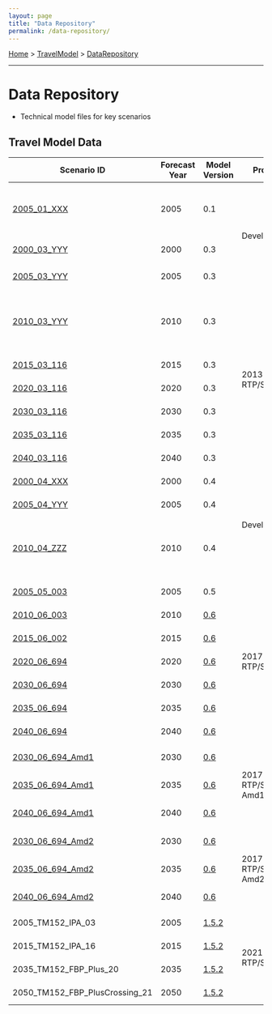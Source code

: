 ```yaml
---
layout: page
title: "Data Repository"
permalink: /data-repository/
---
```


[Home](https://github.com/BayAreaMetro/modeling-website/wiki) > [TravelModel](https://github.com/BayAreaMetro/modeling-website/wiki/TravelModel) > [DataRepository](http://data.mtc.ca.gov/data-repository/)

---

# Data Repository

* Technical model files for key scenarios

## Travel Model Data


<table>
  <thead>
    <tr>
      <th>Scenario ID</th>
      <th>Forecast Year</th>
      <th>Model Version</th>
      <th>Project</th>
      <th width="20%">Land Use</th>
      <th>Networks</th>
      <th>Sample</th>
      <th>Notes</th>
    </tr>
  </thead>
  <tbody>
    <tr>
      <!-- These links are broken -- delete -->
      <td> <a href="https://mtcdrive.box.com/v/tm1-2005_01_XXX">2005_01_XXX</a> </td>
      <td> 2005 </td>
      <td> 0.1 </td>
      <td rowspan=3> Development </td>
      <td rowspan=3> Projections 2009 </td>
      <td> Year 2006 </td>
      <td> 100 pct </td>
      <td> Second round of calibration and validation </td>
    </tr>
    <tr>
      <td> <a href="https://mtcdrive.box.com/v/tm1-2000_03_YYY">2000_03_YYY</a> </td>
      <td> 2000 </td>
      <td> 0.3 </td>
      <td> Year 2000 </td>
      <td> 100 pct </td>
      <td rowspan=2> Third round of calibration and validation </td>
    </tr>
    <tr>
      <td> <a href="https://mtcdrive.box.com/v/tm1-2005_03_YYY">2005_03_YYY</a> </td>
      <td> 2005 </td>
      <td> 0.3 </td>
      <td> Year 2006 </td>
      <td> 100 pct </td>
    </tr>
    <tr>
      <!-- 2013 RTP/SCS -->
      <td> <a href="https://mtcdrive.box.com/v/2010-03-YYY">2010_03_YYY</a> </td>
      <td> 2010 </td>
      <td> 0.3 </td>
      <td rowspan=6> 2013 RTP/SCS </td>
      <td> <a href="https://mtcdrive.box.com/s/5s2xevqdhhv41gj5is1o13wfhrogvfe9">2013 RTP/SCS "Focused Growth" scenario</a> </td>
      <td> Year 2010 </td>
      <td> 100 pct </td>
      <td> Land use data reflects 2010 census results </td>
    </tr>
    <tr>
      <td> <a href="https://mtcdrive.box.com/v/2015-03-116">2015_03_116</a> </td>
      <td> 2015 </td>
      <td> 0.3 </td>
      <td rowspan=5> <a href="https://github.com/BayAreaMetro/modeling-website/wiki/PlanBayArea">PlanBayArea</a> </td>
      <td> Year 2015 </td>
      <td> 50 pct </td>
      <td rowspan=5> Adopted 2013 RTP/SCS </td>
    </tr>
    <tr>
      <td> <a href="https://mtcdrive.box.com/v/2020-03-116">2020_03_116</a> </td>
      <td> 2020 </td>
      <td> 0.3 </td>
      <td> Year 2020 </td>
      <td> 50 pct </td>
    </tr>
    <tr>
      <td> <a href="https://mtcdrive.box.com/v/2030-03-116">2030_03_116</a> </td>
      <td> 2030 </td>
      <td> 0.3 </td>
      <td> Year 2030 </td>
      <td> 50 pct </td>
    </tr>
    <tr>
      <td> <a href="https://mtcdrive.box.com/v/2035-03-116">2035_03_116</a> </td>
      <td> 2035 </td>
      <td> 0.3 </td>
      <td> Year 2035 </td>
      <td> 50 pct </td>
    </tr>
    <tr>
      <td> <a href="https://mtcdrive.box.com/v/2040-03-116">2040_03_116</a> </td>
      <td> 2040 </td>
      <td> 0.3 </td>
      <td> Year 2040 </td>
      <td> 50 pct </td>
    </tr>
    <tr>
      <!-- v04 Development -->
      <td> <a href="https://mtcdrive.box.com/v/2000-04-XXX">2000_04_XXX</a> </td>
      <td> 2000 </td>
      <td> 0.4 </td>
      <td rowspan=3> Development </td>
      <td rowspan=2> Projections 2009 </td>
      <td> Year 2000 </td>
      <td> 100 pct </td>
      <td rowspan=3> <a href="http://data.mtc.ca.gov/wiki_pages/ComparisonAndValidationPresentationVersion04/" target="_blank" title="Comparison PPT">Comparison to Version 0.3</a> </td>
    </tr>
    <tr>
      <td> <a href="https://mtcdrive.box.com/v/2005-04-YYY">2005_04_YYY</a> </td>
      <td> 2005 </td>
      <td> 0.4 </td>
      <td> Year 2006 </td>
      <td> 100 pct </td>
    </tr>
    <tr>
      <td> <a href="https://mtcdrive.box.com/v/2010-04-ZZZ">2010_04_ZZZ</a> </td>
      <td> 2010 </td>
      <td> 0.4 </td>
      <td> <a href="http://mtcgis.mtc.ca.gov/foswiki/pub/Main/Documents/2012_01_05_RELEASE_Second_Round_Travel_Model_Technical_Summary.pdf" target="_blank" title="Second Round Scenario Analysis Results, RTP 2013"> 2013 RTP/SCS "Focused Growth" scenario</a> with age distribution correction </td>
      <td> Year 2010 </td>
      <td> 100 pct </td>
    </tr>
    <tr>
      <!-- 2017 RTP/SCS -->
      <td> <a href="https://mtcdrive.box.com/v/pba2040-2005-05-003">2005_05_003</a> </td>
      <td> 2005 </td>
      <td> 0.5 </td>
      <td rowspan=7> 2017 RTP/SCS </td>
      <td rowspan=13> <a href="https://github.com/BayAreaMetro/modeling-website/wiki/PlanBayArea2040">PlanBayArea2040</a> </td>
      <td> Year 2006 </td>
      <td> 100 pct </td>
      <td rowspan=7> Adopted 2017 RTP/SCS </td>
    </tr>
    <tr>
      <td> <a href="https://mtcdrive.box.com/v/pba2040-2010-06-003">2010_06_003</a> </td>
      <td> 2010 </td>
      <td> <a href="https://github.com/BayAreaMetro/modeling-website/wiki/TravelModelOneV06">0.6</a> </td>
      <td> Year 2010 </td>
      <td> 100 pct </td>
    </tr>
    <tr>
      <td> <a href="https://mtcdrive.box.com/v/pba2040-2015-06-002">2015_06_002</a> </td>
      <td> 2015 </td>
      <td> <a href="https://github.com/BayAreaMetro/modeling-website/wiki/TravelModelOneV06">0.6</a> </td>
      <td> Year 2015 </td>
      <td> 50 pct </td>
    </tr>
    <tr>
      <td> <a href="https://mtcdrive.box.com/v/pba2040-2020-06-694">2020_06_694</a> </td>
      <td> 2020 </td>
      <td> <a href="https://github.com/BayAreaMetro/modeling-website/wiki/TravelModelOneV06">0.6</a> </td>
      <td> Year 2020 </td>
      <td> 50 pct </td>
    </tr>
    <tr>
      <td> <a href="https://mtcdrive.box.com/v/pba2040-2030-06-694">2030_06_694</a> </td>
      <td> 2030 </td>
      <td> <a href="https://github.com/BayAreaMetro/modeling-website/wiki/TravelModelOneV06">0.6</a> </td>
      <td> Year 2030 </td>
      <td> 50 pct </td>
    </tr>
    <tr>
      <td> <a href="https://mtcdrive.box.com/v/pba2040-2035-06-694">2035_06_694</a> </td>
      <td> 2035 </td>
      <td> <a href="https://github.com/BayAreaMetro/modeling-website/wiki/TravelModelOneV06">0.6</a> </td>
      <td> Year 2035 </td>
      <td> 50 pct </td>
    </tr>
    <tr>
      <td> <a href="https://mtcdrive.box.com/v/pba2040-2040-06-694">2040_06_694</a> </td>
      <td> 2040 </td>
      <td> <a href="https://github.com/BayAreaMetro/modeling-website/wiki/TravelModelOneV06">0.6</a> </td>
      <td> Year 2040 </td>
      <td> 50 pct </td>
    </tr>
  <tr>
    <!-- 2017 RTP/SCS Amendment 1 -->
    <td> <a href="https://mtcdrive.box.com/v/pba2040-2030-06-694-Amd1">2030_06_694_Amd1</a> </td>
    <td> 2030 </td>
    <td> <a href="https://github.com/BayAreaMetro/modeling-website/wiki/TravelModelOneV06">0.6</a> </td>
    <td rowspan=3> 2017 RTP/SCS Amd1</td>
    <td> Year 2030 </td>
    <td> 50 pct </td>
    <td rowspan=3> <a href="https://mtc.ca.gov/sites/default/files/PBA%202040%20Amendment_SR-Draf%20Amendment.pdf">Amendment 1 to Plan Bay Area 2040 - Highway 101 Managed Lanes</a> </td>
  </tr>
  <tr>
    <td> <a href="https://mtcdrive.box.com/v/pba2040-2035-06-694-Amd1">2035_06_694_Amd1</a> </td>
    <td> 2035 </td>
    <td> <a href="https://github.com/BayAreaMetro/modeling-website/wiki/TravelModelOneV06">0.6</a> </td>
    <td> Year 2035 </td>
    <td> 50 pct </td>
  </tr>
  <tr>
    <td> <a href="https://mtcdrive.box.com/v/pba2040-2040-06-694-Amd1">2040_06_694_Amd1</a> </td>
    <td> 2040 </td>
    <td> <a href="https://github.com/BayAreaMetro/modeling-website/wiki/TravelModelOneV06">0.6</a> </td>
    <td> Year 2040 </td>
    <td> 50 pct </td>
  </tr>
  <tr>
    <!-- 2017 RTP/SCS Amendment 2 -->
    <td> <a href="https://mtcdrive.box.com/v/pba2040-2030-06-694-Amd2">2030_06_694_Amd2</a> </td>
    <td> 2030 </td>
    <td> <a href="https://github.com/BayAreaMetro/modeling-website/wiki/TravelModelOneV06">0.6</a> </td>
    <td rowspan=3> 2017 RTP/SCS Amd2</td>
    <td> Year 2030 </td>
    <td> 50 pct </td>
    <td rowspan=3> <a href="https://mtc.ca.gov/sites/default/files/Final%20PBA%202040%20Amendment_I-680%20Amendment.pdf">Amendment 2 to Plan Bay Area 2040 - I-680 Express Lanes Gap Closure</a> </td>
  </tr>
  <tr>
    <td> <a href="https://mtcdrive.box.com/v/pba2040-2035-06-694-Amd2">2035_06_694_Amd2</a> </td>
    <td> 2035 </td>
    <td> <a href="https://github.com/BayAreaMetro/modeling-website/wiki/TravelModelOneV06">0.6</a> </td>
    <td> Year 2035 </td>
    <td> 50 pct </td>
  </tr>
  <tr>
    <td> <a href="https://mtcdrive.box.com/v/pba2040-2040-06-694-Amd2">2040_06_694_Amd2</a> </td>
    <td> 2040 </td>
    <td> <a href="https://github.com/BayAreaMetro/modeling-website/wiki/TravelModelOneV06">0.6</a> </td>
    <td> Year 2040 </td>
    <td> 50 pct </td>
  </tr>
  <tr>
  <!-- 2021 RTP/SCS Final Blueprint -->
    <td> 2005_TM152_IPA_03 </td>
    <td> 2005 </td>
    <td> <a href="https://github.com/BayAreaMetro/modeling-website/wiki/TravelModel1.5">1.5.2</a> </td>
    <td rowspan=4> 2021 RTP/SCS </td>
    <td> </td>
    <td> Year 2005 </td>
    <td> 50 pct </td>
    <td rowspan=4> <i>Data not available yet; land use data undergoing review</i> </td>
  </tr>
  <tr>
    <td> 2015_TM152_IPA_16 </td>
    <td> 2015 </td>
    <td> <a href="https://github.com/BayAreaMetro/modeling-website/wiki/TravelModel1.5">1.5.2</a> </td>
    <td> <a href="https://github.com/BayAreaMetro/petrale/tree/master/applications/travel_model_lu_inputs/2015">Census via petrale</a> </td>
    <td> Year 2015 </td>
    <td> 50 pct </td>
  </tr>
  <tr>
    <td> 2035_TM152_FBP_Plus_20 </td>
    <td> 2035 </td>
    <td> <a href="https://github.com/BayAreaMetro/modeling-website/wiki/TravelModel1.5">1.5.2</a> </td>
    <td rowspan=2> Final Blueprint </td>
    <td> Year 2035 </td>
    <td> 50 pct </td>
  </tr>
  <tr>
    <td> 2050_TM152_FBP_PlusCrossing_21 </td>
    <td> 2050 </td>
    <td> <a href="https://github.com/BayAreaMetro/modeling-website/wiki/TravelModel1.5">1.5.2</a> </td>
    <td> Year 2050 </td>
    <td> 50 pct </td>
  </tr>
  </tbody>
</table>
